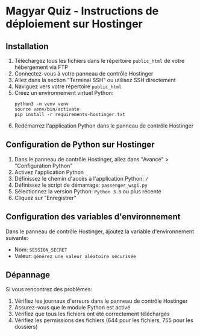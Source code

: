 # Magyar Quiz - Instructions de déploiement sur Hostinger

## Installation

1. Téléchargez tous les fichiers dans le répertoire `public_html` de votre hébergement via FTP
2. Connectez-vous à votre panneau de contrôle Hostinger
3. Allez dans la section "Terminal SSH" ou utilisez SSH directement
4. Naviguez vers votre répertoire `public_html`
5. Créez un environnement virtuel Python:
   ```
   python3 -m venv venv
   source venv/bin/activate
   pip install -r requirements-hostinger.txt
   ```
6. Redémarrez l'application Python dans le panneau de contrôle Hostinger

## Configuration de Python sur Hostinger

1. Dans le panneau de contrôle Hostinger, allez dans "Avancé" > "Configuration Python"
2. Activez l'application Python
3. Définissez le chemin d'accès à l'application Python: `/`
4. Définissez le script de démarrage: `passenger_wsgi.py`
5. Sélectionnez la version Python: `Python 3.8` ou plus récente
6. Cliquez sur "Enregistrer"

## Configuration des variables d'environnement

Dans le panneau de contrôle Hostinger, ajoutez la variable d'environnement suivante:
- Nom: `SESSION_SECRET`
- Valeur: `générez une valeur aléatoire sécurisée`

## Dépannage

Si vous rencontrez des problèmes:
1. Vérifiez les journaux d'erreurs dans le panneau de contrôle Hostinger
2. Assurez-vous que le module Python est activé
3. Vérifiez que tous les fichiers ont été correctement téléchargés
4. Vérifiez les permissions des fichiers (644 pour les fichiers, 755 pour les dossiers)

